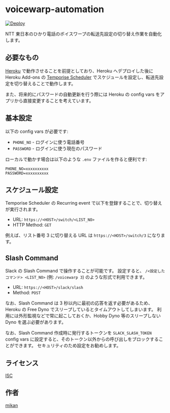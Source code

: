 voicewarp-automation
====================

[![Deploy](https://www.herokucdn.com/deploy/button.svg)](https://heroku.com/deploy?template=https://github.com/mikan/voicewarp-automation)

NTT 東日本のひかり電話のボイスワープの転送先設定の切り替え作業を自動化します。

## 必要なもの

[Heroku](https://jp.heroku.com/) で動作させることを前提としており、Heroku へデプロイした後に Heroku Add-ons の [Temporise Scheduler](https://elements.heroku.com/addons/temporize) でスケジュールを設定し、転送先設定を切り替えることで動作します。

また、将来的にパスワードの自動更新を行う際には Heroku の config vars をアプリから直接変更することを考えています。

## 基本設定

以下の config vars が必要です:

- `PHONE_NO` - ログインに使う電話番号
- `PASSWORD` - ログインに使う現在のパスワード

ローカルで動かす場合は以下のような `.env` ファイルを作ると便利です:

```
PHONE_NO=xxxxxxxxxx
PASSWORD=xxxxxxxxxx
```

## スケジュール設定

Temporise Scheduler の Recurring event で以下を登録することで、切り替えが実行されます。

- URL: `https://<HOST>/switch/<LIST_NO>`
- HTTP Method: `GET`

例えば、リスト番号 3 に切り替える URL は `https://<HOST>/switch/3` になります。

## Slash Command

Slack の Slash Command で操作することが可能です。
設定すると、 `/<設定したコマンド> <LIST_NO>` (例: `/voicewarp 3`) のような形式で利用できます。

- URL: `https://<HOST>/slack/slash`
- Method: `POST`

なお、Slash Command は 3 秒以内に最初の応答を返す必要があるため、Heroku の Free Dyno でスリープしているとタイムアウトしてしまいます。
利用には外形監視などで常に起こしておくか、Hobby Dyno 等のスリープしない Dyno を選ぶ必要があります。

なお、Slash Command 作成時に発行するトークンを `SLACK_SLASH_TOKEN` config vars に設定すると、そのトークン以外からの呼び出しをブロックすることができます。
セキュリティのため設定をお勧めします。

## ライセンス

[ISC](LICENSE)

## 作者

[mikan](https://github.com/mikan)
